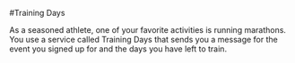#Training Days

As a seasoned athlete, one of your favorite activities is running marathons. You use a service called Training Days that sends you a message for the event you signed up for and the days you have left to train.


